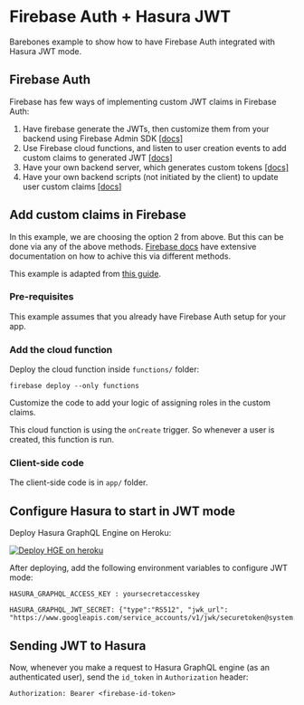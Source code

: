 # Firebase Auth + Hasura JWT

Barebones example to show how to have Firebase Auth integrated with Hasura JWT mode.

## Firebase Auth

Firebase has few ways of implementing custom JWT claims in Firebase Auth:

1. Have firebase generate the JWTs, then customize them from your backend using
   Firebase Admin SDK [[docs]](https://firebase.google.com/docs/auth/admin/custom-claims#defining_roles_via_an_http_request)
2. Use Firebase cloud functions, and listen to user creation events to add
   custom claims to generated JWT [[docs]](https://firebase.google.com/docs/auth/admin/custom-claims#defining_roles_via_firebase_functions_on_user_creation)
3. Have your own backend server, which generates custom tokens [[docs]](https://firebase.google.com/docs/auth/admin/create-custom-tokens)
4. Have your own backend scripts (not initiated by the client) to update user custom claims [[docs]](https://firebase.google.com/docs/auth/admin/custom-claims#defining_roles_via_backend_script)

## Add custom claims in Firebase

In this example, we are choosing the option 2 from above. But this can be done via any of the above methods. [Firebase docs](https://firebase.google.com/docs/auth/admin/custom-claims) have extensive documentation on how to achive this via different methods.

This example is adapted from [this guide](https://firebase.google.com/docs/auth/admin/custom-claims#defining_roles_via_firebase_functions_on_user_creation).

### Pre-requisites

This example assumes that you already have Firebase Auth setup for your app.

### Add the cloud function

Deploy the cloud function inside `functions/` folder:

```shell
firebase deploy --only functions
```

Customize the code to add your logic of assigning roles in the custom claims.

This cloud function is using the `onCreate` trigger. So whenever a user is created, this function is run.

### Client-side code

The client-side code is in `app/` folder.

## Configure Hasura to start in JWT mode

Deploy Hasura GraphQL Engine on Heroku:

[![Deploy HGE on heroku](https://www.herokucdn.com/deploy/button.svg)](https://heroku.com/deploy?template=https://github.com/hasura/graphql-engine-heroku)

After deploying, add the following environment variables to configure JWT mode:

```
HASURA_GRAPHQL_ACCESS_KEY : yoursecretaccesskey
```

```
HASURA_GRAPHQL_JWT_SECRET: {"type":"RS512", "jwk_url": "https://www.googleapis.com/service_accounts/v1/jwk/securetoken@system.gserviceaccount.com"}
```

## Sending JWT to Hasura

Now, whenever you make a request to Hasura GraphQL engine (as an authenticated user), send the `id_token` in `Authorization` header:

```
Authorization: Bearer <firebase-id-token>
```
